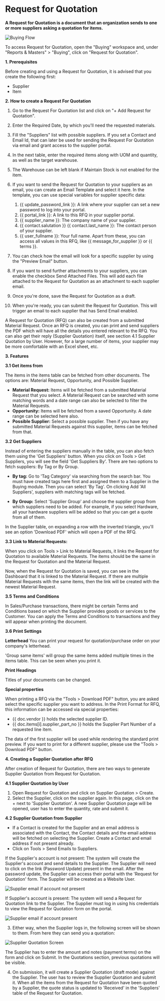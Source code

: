 # Request for Quotation

**A Request for Quotation is a document that an organization sends to one or more suppliers asking a quotation for items.**

 ![Buying Flow](../Images/buying_flow_rfq.png)

To access Request for Quotation, open the "Buying" workspace and, under "Reports & Masters" > "Buying",
click on "Request for Quotation".

**1. Prerequisites**

Before creating and using a Request for Quotation, it is advised that you create the following first:

* Supplier
* Item

**2. How to create a Request For Quotation**

1. Go to the Request For Quotation list and click on "+ Add Request for Quotation".
2. Enter the Required Date, by which you'll need the requested materials.
3. Fill the "Suppliers" list with possible suppliers.
If you set a Contact and Email Id, that can later be used for sending the Request For Quotation via email and grant access to the supplier portal.
4. In the next table, enter the required items along with UOM and quantity, as well as the target warehouse.
5. The Warehouse can be left blank if Maintain Stock is not enabled for the item.
6. If you want to send the Request for Quotation to your suppliers as an email, you can create an Email Template and select it here. In the template, you can use special variables for supplier specific data:

    1. {{ update_password_link }}: A link where your supplier can set a new password to log into your portal.
    2. {{ portal_link }}: A link to this RFQ in your supplier portal.
    3. {{ supplier_name }}: The company name of your supplier.
    4. {{ contact.salutation }} {{ contact.last_name }}: The contact person of your supplier.
    5. {{ user_fullname }}: Your full name.
    Apart from these, you can access all values in this RFQ, like {{ message_for_supplier }} or {{ terms }}.

7. You can check how the email will look for a specific supplier by using the "Preview Email" button.
8. If you want to send further attachments to your suppliers, you can enable the checkbox
Send Attached Files. This will add each file attached to the Request for Quotation as an attachment to each supplier email. 
9. Once you're done, save the Request for Quotation as a draft. 
10. When you're ready, you can submit the Request for Quotation. This will trigger an email to each supplier that has Send Email enabled.

A Request for Quotation (RFQ) can also be created from a submitted Material Request. Once an RFQ is created, you can print and send suppliers the PDF which will have all the details you entered relevant to the RFQ. You can also get their reply (Supplier Quotation) itself, see section 4.1 Supplier Quotation by User. However, for a large number of items, your supplier may be more comfortable with an Excel sheet, etc.

**3. Features**

**3.1 Get items from**

The items in the items table can be fetched from other documents. The options are: Material Request, Opportunity, and Possible Supplier.

* **Material Request:** Items will be fetched from a submitted Material Request that you select. A Material Request can be searched with some matching words and a date range can also be selected to filter the Material Requests.
* **Opportunity:** Items will be fetched from a saved Opportunity. A date range can be selected here also.
* **Possible Supplier:** Select a possible supplier. Then if you have any submitted Material Requests against this supplier, items can be fetched from that.

**3.2 Get Suppliers**

Instead of entering the suppliers manually in the table, you can also fetch them using the 'Get Suppliers' button. When you click on Tools > Get Suppliers, you will see the field 'Get Suppliers By'. There are two options to fetch suppliers: By Tag or By Group.

* **By tag:** Go to 'Tag Category' via searching from the search bar. You must have created tags here first and assigned them to a Supplier in the Buying module. Then you can select 'By Tag'. On clicking Add 'All Suppliers', suppliers with matching tags will be fetched.

* **By Group:** Select 'Supplier Group' and choose the supplier group from which suppliers need to be added. For example, if you select Hardware, all your hardware suppliers will be added so that you can get a quote from all of them.

In the Supplier table, on expanding a row with the inverted triangle, you'll see an option 'Download PDF' which will open a PDF of the RFQ.

**3.3 Link to Material Requests:** 

When you click on Tools > Link to Material Requests, it links the Request for Quotation to available Material Requests. The items should be the same in the Request for Quotation and the Material Request.

Now, when the Request for Quotation is saved, you can see in the Dashboard that it is linked to the Material Request. If there are multiple Material Requests with the same items, then the link will be created with the newest Material Request.

**3.5 Terms and Conditions**

In Sales/Purchase transactions, there might be certain Terms and Conditions based on which the Supplier provides goods or services to the Customer. You can apply the Terms and Conditions to transactions and they will appear when printing the document. 

**3.6 Print Settings**

**Letterhead** 
You can print your request for quotation/purchase order on your company's letterhead.

'Group same items' will group the same items added multiple times in the items table. This can be seen when you print it.

**Print Headings** 

Titles of your documents can be changed. 

**Special properties**

When printing a RFQ via the "Tools > Download PDF" button, you are asked select the specific supplier you want to address. In the Print Format for RFQ, this information can be accessed via special properties:

* {{ doc.vendor }} holds the selected supplier ID.
* {{ doc.items[i].supplier_part_no }} holds the Supplier Part Number of a requested line item.

The data of the first supplier will be used while rendering the standard print preview. If you want to print for a different supplier, please use the "Tools > Download PDF" button.

**4. Creating a Supplier Quotation after RFQ**

After creation of Request for Quotation, there are two ways to generate Supplier Quotation from Request for Quotation.

**4.1 Supplier Quotation by User**

1. Open Request for Quotation and click on Supplier Quotation > Create.
2. Select the Supplier, click on the supplier again. In this page, click on the + next to 'Supplier Quotation'. A new Supplier Quotation page will be opened, user has to enter the quantity, rate and submit it.

**4.2 Supplier Quotation from Supplier**

* If a Contact is created for the Supplier and an email address is associated with the Contact, the Contact details and the email address will be fetched on selecting the Supplier. Create a Contact and email address if not present already.
* Click on Tools > Send Emails to Suppliers.

If the Supplier's account is not present: The system will create the Supplier's account and send details to the Supplier. The Supplier will need to click on the link (Password Update) present in the email. After the password update, the Supplier can access their portal with the 'Request for Quotation' form. The Supplier will be created as a Website User.

 ![Supplier email if account not present](../Images/supplier-email-with-update-password.png)

If Supplier's account is present: The system will send a Request for Quotation link to the Supplier. The Supplier must log in using his credentials to view the Request for Quotation form on the portal.

 ![Supplier email if account present](../Images/supplier-email-normal.png)

3. Either way, when the Supplier logs in, the following screen will be shown to them. From here they can send you a quotation:

 ![Supplier Quotation Screen](../Images/rfq-supplier-quotation.png)

The Supplier has to enter the amount and notes (payment terms) on the form and click on Submit. In the Quotations section, previous quotations will be visible. 

4. On submission, it will create a Supplier Quotation (draft mode) against the Supplier. The user has to review the Supplier Quotation and submit it. When all the items from the Request for Quotation have been quoted by a Supplier, the quote status is updated to 'Received' in the 'Suppliers' table of the Request for Quotation.